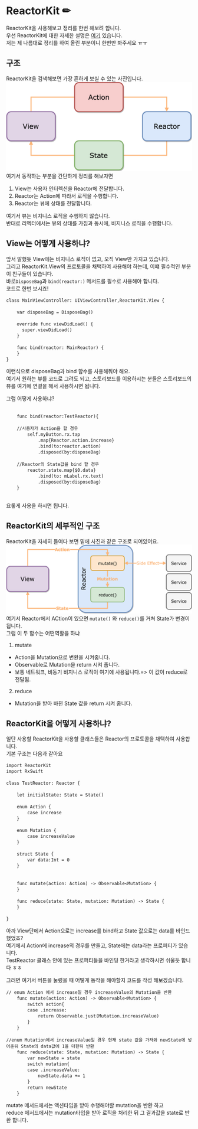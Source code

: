 # ReactorKit ✏ 
ReactorKit을 사용해보고 정리를 한번 해보려 합니다.   
우선 ReactorKit에 대한 자세한 설명은 [여기](https://medium.com/styleshare/reactorkit-%EC%8B%9C%EC%9E%91%ED%95%98%EA%B8%B0-c7b52fbb131a) 있습니다.   
저는 제 나름대로 정리를 하여 올린 부분이니 한번만 봐주세요 ㅠㅠ   

## 구조
ReactorKit을 검색해보면 가장 흔하게 보실 수 있는 사진입니다.   
![ReactorKit1](./ReactorKit1.png)   
여기서 동작하는 부분을 간단하게 정리를 해보자면   
1. View는 사용자 인터렉션을 Reactor에 전달합니다.   
2. Reactor는 Action에 따라서 로직을 수행합니다.   
3. Reactor는 뷰에 상태를 전달합니다.   

여기서 뷰는 비지니스 로직을 수행하지 않습니다.   
반대로 리엑터에서는 뷰의 상태를 가짐과 동시에, 비지니스 로직을 수행합니다.   

 
## View는 어떻게 사용하냐?
앞서 말했듯 View에는 비지니스 로직이 없고, 오직 View만 가지고 있습니다.   
그리고 ReactorKit.View의 프로토콜을 채택하여 사용해야 하는데, 이떄 필수적인 부분이 친구들이 있습니다.   
바로```DisposeBag```과 ```bind(reactor:)``` 메서드를 필수로 사용해야 합니다.   
코드로 한번 보시죠!   
```
class MainViewController: UIViewController,ReactorKit.View {
 
    var disposeBag = DisposeBag()

    override func viewDidLoad() {
      super.viewDidLoad()
    }
    
    func bind(reactor: MainReactor) {
    }
}
```   
이런식으로 disposeBag과 bind 함수를 사용해줘야 해요.   
여기서 원하는 뷰를 코드로 그려도 되고, 스토리보드를 이용하시는 분들은 스토리보드의 뷰를 여기에 연결을 해서 사용하시면 됩니다.    

그럼 어떻게 사용하냐?   
```
	
	func bind(reactor:TestReactor){
	
	//사용자가 Action을 할 경우
		self.myButton.rx.tap
			.map{Reactor.action.increase}
			.bind(to:reactor.action)
			.disposed(by:disposeBag)
			
	//Reactor의 State값을 bind 할 경우
		reactor.state.map{$0.data}
			.bind(to: mLabel.rx.text)
			.disposed(by:disposeBag)
	}
	
```   
요롷게 사용을 하시면 됩니다.   
## ReactorKit의 세부적인 구조
ReactorKit을 자세히 들여다 보면 밑에 사진과 같은 구조로 되어있어요.   
![ReactorKit2](./ReactorKit2.png)   
여기서 Reactor에서 ACtion이 있으면 ```mutate()``` 와 ```reduce()```를 거쳐 State가 변경이 됩니다.   
그럼 이 두 함수는 어떤역활을 하냐   
1. mutate   
 * Action을 Mutation으로 변환을 시켜줍니다.   
 * Observable로 Mutation을 return 시켜 줍니다.   
 * 보통 네트워크, 비동기 비지니스 로직이 여기에 사용됩니다.=> 이 값이 reduce로 전달됨.   
2. reduce
 * Mutation을 받아 바뀐 State 값을 return 시켜 줍니다.   

## ReactorKit을 어떻게 사용하냐?
일단 사용할 ReactorKit을 사용할 클래스들은 Reactor의 프로토콜을 채택하여 사용합니다.   
기본 구조는 다음과 같아요   
```
import ReactorKit
import RxSwift

class TestReactor: Reactor {
   
    let initialState: State = State()
    
    enum Action {
        case increase
    }
    
    enum Mutation {
        case increaseValue
    }
    
    struct State {
        var data:Int = 0
    }
    
    
    func mutate(action: Action) -> Observable<Mutation> {
    }
      
    func reduce(state: State, mutation: Mutation) -> State {
    }
    
}
```   

아까 View단에서 Action으로는 increase를 bind하고 State 값으로는 data를 바인드 했었죠?   
여기에서 Action에 increase의 경우를 만들고, State에는 data라는 프로퍼티가 있습니다.   
TestReactor 클래스 안에 있는 프로퍼티들을 바인딩 한거라고 생각하시면 쉬울듯 합니다 ㅎㅎ   

그러면 여기서 버튼을 눌렀을 때 어떻게 동작을 해야할지 코드를 작성 해보겠습니다.   

```
// enum Action 에서 increase일 경우 increaseValue의 Mutation을 반환
    func mutate(action: Action) -> Observable<Mutation> {
		switch action{
		case .increase:
			return Observable.just(Mutation.increaseValue)
		}
    }
     
//enum Mutation에서 increaseValue일 경우 현재 state 값을 가져와 newState에 넣어준뒤 State의 data값에 1을 더한뒤 반환
    func reduce(state: State, mutation: Mutation) -> State {
		var newState = state
		switch mutation{
		case .increaseValue:
			newState.data += 1
		}
		return newState
    }
```   

mutate 메서드에서는 액션타입을 받아 수행해야할 mutation을 반환 하고   
reduce 메서드에서는 mutation타입을 받아 로직을 처리한 뒤 그 결과값을 state로 반환 합니다.   

